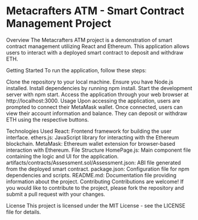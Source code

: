 # Metacrafters ATM - Smart Contract Management Project
Overview
The Metacrafters ATM project is a demonstration of smart contract management utilizing React and Ethereum. This application allows users to interact with a deployed smart contract to deposit and withdraw ETH.

Getting Started
To run the application, follow these steps:

Clone the repository to your local machine.
Ensure you have Node.js installed.
Install dependencies by running npm install.
Start the development server with npm start.
Access the application through your web browser at http://localhost:3000.
Usage
Upon accessing the application, users are prompted to connect their MetaMask wallet. Once connected, users can view their account information and balance. They can deposit or withdraw ETH using the respective buttons.

Technologies Used
React: Frontend framework for building the user interface.
ethers.js: JavaScript library for interacting with the Ethereum blockchain.
MetaMask: Ethereum wallet extension for browser-based interaction with Ethereum.
File Structure
HomePage.js: Main component file containing the logic and UI for the application.
artifacts/contracts/Assessment.sol/Assessment.json: ABI file generated from the deployed smart contract.
package.json: Configuration file for npm dependencies and scripts.
README.md: Documentation file providing information about the project.
Contributing
Contributions are welcome! If you would like to contribute to the project, please fork the repository and submit a pull request with your changes.

License
This project is licensed under the MIT License - see the LICENSE file for details.
